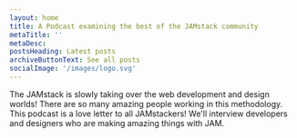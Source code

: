 ```yaml
---
layout: home
title: A Podcast examining the best of the JAMstack community
metaTitle: ''
metaDesc: 
postsHeading: Latest posts
archiveButtonText: See all posts
socialImage: '/images/logo.svg'
---
```


The JAMstack is slowly taking over the web development and design worlds! There are so many amazing people working in this methodology. This podcast is a love letter to all JAMstackers! We'll interview developers and designers who are making amazing things with JAM.